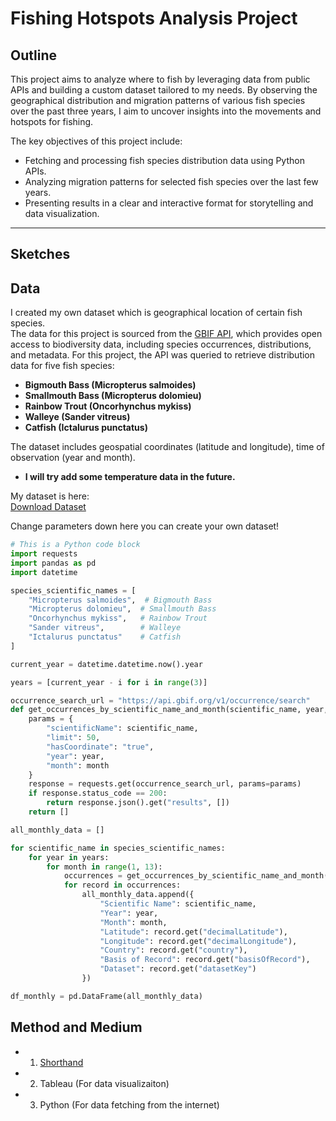 # Fishing Hotspots Analysis Project

## Outline

This project aims to analyze where to fish by leveraging data from public APIs and building a custom dataset tailored to my needs. By observing the geographical distribution and migration patterns of various fish species over the past three years, I aim to uncover insights into the movements and hotspots for fishing.

The key objectives of this project include:
- Fetching and processing fish species distribution data using Python APIs.
- Analyzing migration patterns for selected fish species over the last few years.
- Presenting results in a clear and interactive format for storytelling and data visualization.
---

## Sketches


## Data
I created my own dataset which is geographical location of certain fish species.  
The data for this project is sourced from the [GBIF API](https://www.gbif.org/developer/summary), which provides open access to biodiversity data, including species occurrences, distributions, and metadata. For this project, the API was queried to retrieve distribution data for five fish species:
- **Bigmouth Bass (Micropterus salmoides)**
- **Smallmouth Bass (Micropterus dolomieu)**
- **Rainbow Trout (Oncorhynchus mykiss)**
- **Walleye (Sander vitreus)**
- **Catfish (Ictalurus punctatus)**

The dataset includes geospatial coordinates (latitude and longitude), time of observation (year and month).
 - **I will try add some temperature data in the future.**

My dataset is here:  
[Download Dataset](./fishmonthly.csv)  

Change parameters down here you can create your own dataset! 
```python
# This is a Python code block
import requests
import pandas as pd
import datetime

species_scientific_names = [
    "Micropterus salmoides",  # Bigmouth Bass
    "Micropterus dolomieu",  # Smallmouth Bass
    "Oncorhynchus mykiss",   # Rainbow Trout
    "Sander vitreus",        # Walleye
    "Ictalurus punctatus"    # Catfish
]

current_year = datetime.datetime.now().year

years = [current_year - i for i in range(3)]

occurrence_search_url = "https://api.gbif.org/v1/occurrence/search"
def get_occurrences_by_scientific_name_and_month(scientific_name, year, month):
    params = {
        "scientificName": scientific_name,
        "limit": 50,          
        "hasCoordinate": "true", 
        "year": year,         
        "month": month         
    }
    response = requests.get(occurrence_search_url, params=params)
    if response.status_code == 200:
        return response.json().get("results", [])
    return []

all_monthly_data = []

for scientific_name in species_scientific_names:
    for year in years:
        for month in range(1, 13):  
            occurrences = get_occurrences_by_scientific_name_and_month(scientific_name, year, month)
            for record in occurrences:
                all_monthly_data.append({
                    "Scientific Name": scientific_name,
                    "Year": year,
                    "Month": month,
                    "Latitude": record.get("decimalLatitude"),
                    "Longitude": record.get("decimalLongitude"),
                    "Country": record.get("country"),
                    "Basis of Record": record.get("basisOfRecord"),
                    "Dataset": record.get("datasetKey")
                })

df_monthly = pd.DataFrame(all_monthly_data)
```

## Method and Medium
 - 1. [Shorthand](https://shorthand.com/)
 - 2. Tableau (For data visualizaiton)
 - 3. Python (For data fetching from the internet)
      

